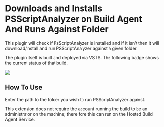 # Downloads and Installs PSScriptAnalyzer on Build Agent And Runs Against Folder
This plugin will check if PsScriptAnalyzer is installed and if it isn't then it will download/install and run PSScriptAnalyzer against a given folder.

The plugin itself is built and deployed via VSTS. The following badge shows the current status of that build.

[<img src="https://sabinio.visualstudio.com/_apis/public/build/definitions/573f7b7f-2303-49f0-9b89-6e3117380331/115/badge"/>](https://sabinio.visualstudio.com/Sabin.IO/_apps/hub/ms.vss-ciworkflow.build-ci-hub?_a=edit-build-definition&id=115)

## How To Use
Enter the path to the folder you wish to run PSScriptAnalyzer against.

This extension does not require the account running the build to be an administrator on the machine; there fore this can run on the Hosted Build Agent Service.

